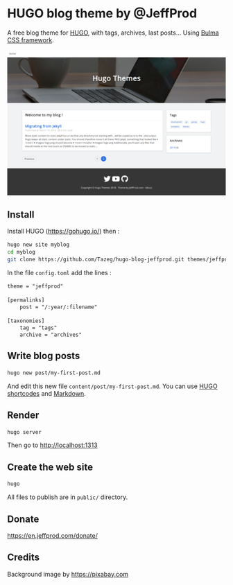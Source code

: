 # HUGO blog theme by @JeffProd

A free blog theme for [HUGO](https://gohugo.io/), with tags, archives, last
posts... Using [Bulma CSS framework](https://bulma.io/).

![HUGO blog theme by JeffProd.com](images/screenshot.png)

## Install

Install HUGO (<https://gohugo.io/>) then :

```bash
hugo new site myblog
cd myblog
git clone https://github.com/Tazeg/hugo-blog-jeffprod.git themes/jeffprod
```

In the file `config.toml` add the lines :

```bashtoml
theme = "jeffprod"

[permalinks]
    post = "/:year/:filename"

[taxonomies]
    tag = "tags"
    archive = "archives"
```

## Write blog posts

```bash
hugo new post/my-first-post.md
```

And edit this new file `content/post/my-first-post.md`. You can use
[HUGO shortcodes](https://gohugo.io/content-management/shortcodes/) and
[Markdown](https://github.com/adam-p/markdown-here/wiki/Markdown-Cheatsheet).

## Render

```bash
hugo server
```

Then go to <http://localhost:1313>

## Create the web site

```bash
hugo
```

All files to publish are in `public/` directory.

## Donate

<https://en.jeffprod.com/donate/>

## Credits

Background image by <https://pixabay.com>
